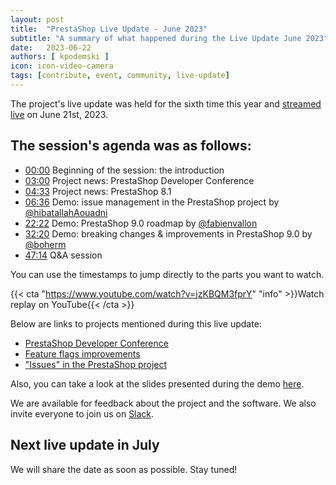 ```yaml
---
layout: post
title:  "PrestaShop Live Update - June 2023"
subtitle: "A summary of what happened during the Live Update June 2023"
date:   2023-06-22
authors: [ kpodemski ]
icon: icon-video-camera
tags: [contribute, event, community, live-update]
---
```


The project's live update was held for the sixth time this year and [streamed live](https://www.youtube.com/watch?v=jzKBQM3fprY) on June 21st, 2023.

## The session's agenda was as follows:

- [00:00](hhttps://www.youtube.com/watch?v=jzKBQM3fprY) Beginning of the session: the introduction
- [03:00](https://youtu.be/jzKBQM3fprY?t=180) Project news: PrestaShop Developer Conference
- [04:33](https://youtu.be/jzKBQM3fprY?t=273) Project news: PrestaShop 8.1
- [06:36](https://youtu.be/jzKBQM3fprY?t=396) Demo: issue management in the PrestaShop project by [@hibatallahAouadni](https://github.com/hibatallahAouadni)
- [22:22](https://youtu.be/jzKBQM3fprY?t=1341) Demo: PrestaShop 9.0 roadmap by [@fabienvallon](https://github.com/fabienvallon)
- [32:20](https://youtu.be/jzKBQM3fprY?t=1940) Demo: breaking changes & improvements in PrestaShop 9.0 by [@boherm](https://github.com/boherm)
- [47:14](https://youtu.be/jzKBQM3fprY?t=2834) Q&A session

You can use the timestamps to jump directly to the parts you want to watch.

{{< cta "https://www.youtube.com/watch?v=jzKBQM3fprY" "info" >}}Watch replay on YouTube{{< /cta >}}

Below are links to projects mentioned during this live update:
- [PrestaShop Developer Conference](https://events.prestashop.com/prestashop-developer-conference/en)
- [Feature flags improvements](https://github.com/PrestaShop/PrestaShop/pull/32923)
- ["Issues" in the PrestaShop project](https://github.com/PrestaShop/PrestaShop/issues)

Also, you can take a look at the slides presented during the demo [here](https://docs.google.com/presentation/d/1h33A_tXStaUSo8HSeQrEwVH7bq50U0xx5j6rp6iFzWo/edit?usp=sharing).

We are available for feedback about the project and the software. We also invite everyone to join us on [Slack](https://www.prestashop-project.org/slack/).

## Next live update in July

We will share the date as soon as possible. Stay tuned!
